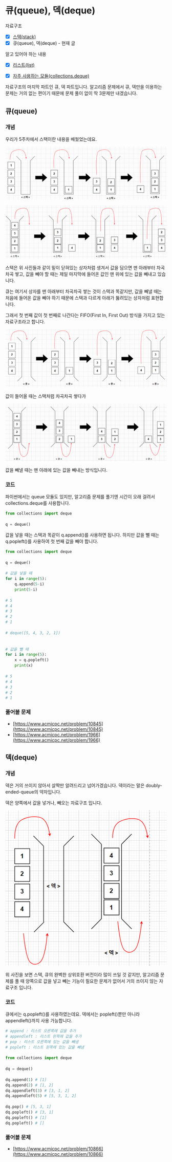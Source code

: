 # 큐(queue), 덱(deque)

자료구조

* [x] [스택(stack)](https://70825.gitbook.io/koala\_python\_algorithm\_study\_6th/week-5/3)
* [x] 큐(queue), 덱(deque) - 현재 글

알고 있어야 하는 내용

* [x] [리스트(list)](https://70825.gitbook.io/koala\_python\_algorithm\_study\_6th/week-2/3)
* [x] [자주 사용하는 모듈(collections.deque)](https://70825.gitbook.io/koala\_python\_algorithm\_study\_6th/week-6/3#collections.deque)



자료구조의 마지막 파트인 큐, 덱 파트입니다. 알고리즘 문제에서 큐, 덱만을 이용하는 문제는 거의 없는 편이기 때문에 문제 풀이 없이 딱 3문제만 내겠습니다.

## 큐(queue)

### 개념

우리가 5주차에서 스택이란 내용을 배웠었는데요.

![](<../.gitbook/assets/image (54).png>)

![](<../.gitbook/assets/image (25).png>)

스택은 위 사진들과 같이 밑이 닫혀있는 상자처럼 생겨서 값을 담으면 맨 아래부터 차곡차곡 쌓고, 값을 빼야 할 때는 제일 마지막에 들어온 값인 맨 위에 있는 값을 빼내고 있습니다.



큐는 여기서 상자를 맨 아래부터 차곡차곡 쌓는 것이 스택과 똑같지만, 값을 빼낼 때는 처음에 들어온 값을 빼야 하기 때문에 스택과 다르게 아래가 뚫려있는 상자처럼 표현합니다.

그래서 첫 번째 값이 첫 번째로 나간다는 FIFO(First In, First Out) 방식을 가지고 있는 자료구조라고 합니다.

![](<../.gitbook/assets/image (34).png>)

값이 들어올 때는 스택처럼 차곡차곡 쌓다가

![](<../.gitbook/assets/image (30).png>)

값을 빼낼 때는 맨 아래에 있는 값을 빼내는 방식입니다.



### 코드

파이썬에서는 queue 모듈도 있지만, 알고리즘 문제를 풀기엔 시간이 오래 걸려서 collections.deque를 사용합니다.

```python
from collections import deque

q = deque()
```

값을 넣을 때는 스택과 똑같이 q.append()를 사용하면 됩니다. 하지만 값을 뺄 때는 q.popleft()를 사용하여 첫 번째 값을 빼야 합니다.

```python
from collections import deque

q = deque()

# 값을 넣을 때
for i in range(5):
    q.append(5-i)
    print(5-i)

# 5
# 4
# 3
# 2
# 1

# deque([5, 4, 3, 2, 1])


# 값을 뺄 때
for i in range(5):
    x = q.popleft()
    print(x)

# 5
# 4
# 3
# 2
# 1
```

### 풀어볼 문제

* [https://www.acmicpc.net/problem/10845](https://www.acmicpc.net/problem/10845)
* [https://www.acmicpc.net/problem/1966](https://www.acmicpc.net/problem/1966)



## 덱(deque)

### 개념

덱은 거의 쓰이지 않아서 살짝만 알려드리고 넘어가겠습니다. 덱이라는 말은 doubly-ended-queue의 약자입니다.

덱은 양쪽에서 값을 넣거나, 빼오는 자료구조 입니다.

![](<../.gitbook/assets/image (23).png>)

위 사진을 보면 스택, 큐의 완벽한 상위호환 버전이라 많이 쓰일 것 같지만, 알고리즘 문제를 풀 때 양쪽으로 값을 넣고 빼는 기능이 필요한 문제가 없어서 거의 쓰이지 않는 자료구조 입니다.



### 코드

큐에서는 q.popleft()를 사용하였는데요. 덱에서는 popleft()뿐만 아니라 appendleft()까지 사용 가능합니다.

```python
# append : 리스트 오른쪽에 값을 추가
# appendleft : 리스트 왼쪽에 값을 추가
# pop : 리스트 오른쪽에 있는 값을 빼냄
# popleft : 리스트 왼쪽에 있는 값을 빼냄

from collections import deque

dq = deque()

dq.append(1) # [1]
dq.append(2) # [1, 2]
dq.appendleft(3) # [3, 1, 2]
dq.appendleft(5) # [5, 3, 1, 2]

dq.pop() # [5, 3, 1]
dq.popleft() # [3, 1]
dq.popleft() # [1]
dq.popleft() # []
```

### 풀어볼 문제

* [https://www.acmicpc.net/problem/10866](https://www.acmicpc.net/problem/10866)
